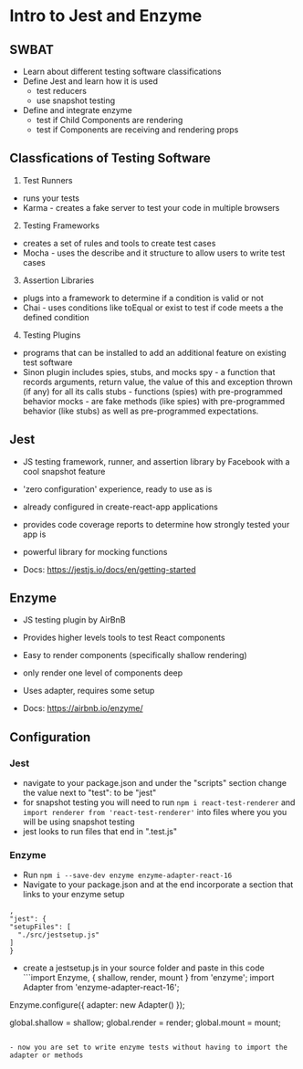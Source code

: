 # Intro to Jest and Enzyme

## SWBAT
- Learn about different testing software classifications
- Define Jest and learn how it is used
  - test reducers
  - use snapshot testing
- Define and integrate enzyme
  - test if Child Components are rendering
  - test if Components are receiving and rendering props


## Classfications of Testing Software

1. Test Runners
- runs your tests
- Karma - creates a fake server to test your code in multiple browsers

2. Testing Frameworks
- creates a set of rules and tools to create test cases
- Mocha - uses the describe and it structure to allow users to write test cases

3. Assertion Libraries
- plugs into a framework to determine if a condition is valid or not
- Chai - uses conditions like toEqual or exist to test if code meets a the defined condition

4. Testing Plugins
- programs that can be installed to add an additional feature on existing test software
- Sinon plugin includes spies, stubs, and mocks
  spy - a function that records arguments, return value, the value of this and exception thrown (if any) for all its calls
  stubs - functions (spies) with pre-programmed behavior
  mocks -  are fake methods (like spies) with pre-programmed behavior (like stubs) as well as pre-programmed expectations.

## Jest
- JS testing framework, runner, and assertion library by Facebook with a cool snapshot feature
- 'zero configuration' experience, ready to use as is
- already configured in create-react-app applications
- provides code coverage reports to determine how strongly tested your app is
- powerful library for mocking functions

- Docs: https://jestjs.io/docs/en/getting-started

## Enzyme
- JS testing plugin by AirBnB
- Provides higher levels tools to test React components
- Easy to render components (specifically shallow rendering)
- only render one level of components deep
- Uses adapter, requires some setup

- Docs: https://airbnb.io/enzyme/

## Configuration
### Jest
- navigate to your package.json and under the "scripts" section change the value next to "test": to be "jest"
- for snapshot testing you will need to run `npm i react-test-renderer`
and `import renderer from 'react-test-renderer'` into files where you you will be using snapshot testing
- jest looks to run files that end in ".test.js"

### Enzyme
- Run `npm i --save-dev enzyme enzyme-adapter-react-16`
- Navigate to your package.json and at the end incorporate a section that links to your enzyme setup
```
,
"jest": {
"setupFiles": [
  "./src/jestsetup.js"
]
}
```

- create a jestsetup.js in your source folder and paste in this code ```import Enzyme, { shallow, render, mount } from 'enzyme';
import Adapter from 'enzyme-adapter-react-16';
<!-- // React 16 Enzyme adapter -->
Enzyme.configure({ adapter: new Adapter() });
<!-- // Make Enzyme functions available in all test files without importing -->
global.shallow = shallow;
global.render = render;
global.mount = mount;
```

- now you are set to write enzyme tests without having to import the adapter or methods

